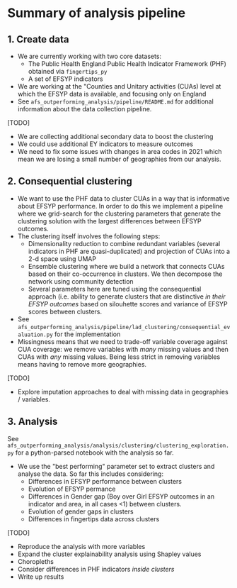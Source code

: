 # Summary of analysis pipeline

## 1. Create data

- We are currently working with two core datasets:
  - The Public Health England Public Health Indicator Framework (PHF) obtained via `fingertips_py`
  - A set of EFSYP indicators
- We are working at the "Counties and Unitary activities (CUAs) level at which the EFSYP data is available, and focusing only on England
- See `afs_outperforming_analysis/pipeline/README.md` for additional information about the data collection pipeline.

[TODO]

- We are collecting additional secondary data to boost the clustering
- We could use additional EY indicators to measure outcomes
- We need to fix some issues with changes in area codes in 2021 which mean we are losing a small number of geographies from our analysis.

## 2. Consequential clustering

- We want to use the PHF data to cluster CUAs in a way that is informative about EFSYP performance. In order to do this we implement a pipeline where we grid-search for the clustering parameters that generate the clustering solution with the largest differences between EFSYP outcomes.
- The clustering itself involves the following steps:
  - Dimensionality reduction to combine redundant variables (several indicators in PHF are quasi-duplicated) and projection of CUAs into a 2-d space using UMAP
  - Ensemble clustering where we build a network that connects CUAs based on their co-occurrence in clusters. We then decompose the network using community detection
  - Several parameters here are tuned using the consequential approach (i.e. ability to generate clusters that are distinctive _in their EFSYP outcomes_ based on silouhette scores and variance of EFSYP scores between clusters.
- See `afs_outperforming_analysis/pipeline/lad_clustering/consequential_evaluation.py` for the implementation
- Missingness means that we need to trade-off variable coverage against CUA coverage: we remove variables with _many_ missing values and then CUAs with _any_ missing values. Being less strict in removing variables means having to remove more geographies.

[TODO]

- Explore imputation approaches to deal with missing data in geographies / variables.

## 3. Analysis

See `afs_outperforming_analysis/analysis/clustering/clustering_exploration.py` for a python-parsed notebook with the analysis so far.

- We use the "best performing" parameter set to extract clusters and analyse the data. So far this includes considering:
  - Differences in EFSYP performance between clusters
  - Evolution of EFSYP permance
  - Differences in Gender gap (Boy over Girl EFSYP outcomes in an indicator and area, in all cases <1) between clusters.
  - Evolution of gender gaps in clusters
  - Differences in fingertips data across clusters

[TODO]

- Reproduce the analysis with more variables
- Expand the cluster explainability analysis using Shapley values
- Choropleths
- Consider differences in PHF indicators _inside clusters_
- Write up results
